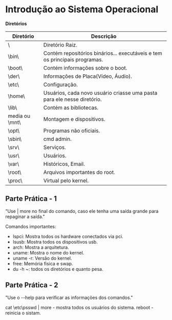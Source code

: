 # Introdução ao Sistema Operacional

**Diretórios**

 Diretório | Descrição|
-----------|----------|
 \               | Diretório Raiz. |
 \bin\           | Contém repositórios binários... executáveis e tem os principais programas. |
 \boot\          | Contém informações sobre o boot. |
 \der\           | Informações de Placa(Vídeo, Áudio).|
 \etc\           | Configuração. |
 \home\          | Usuários, cada novo usuário criasse uma pasta para ele nesse diretório. |
 \lib\           | Contém as bibliotecas. |
 |media ou \mnt\ | Montagem e dispositivos. |
 \opt\           | Programas não oficiais. |
 \sbin\          | cmd admin. |
 \srv\           | Serviços. |
 \usr\           | Usuários. |
 \var\           | Históricos, Email. |
 \root\          | Arquivos importantes do root. |
 \proc\          | Virtual pelo kernel. |

## Parte Prática - 1

"Use | more no final do comando, caso ele tenha uma saída grande para repaginar a saída."

Comandos importantes:

- lspci: Mostra todos os hardware conectados via pci.
- lsusb: Mostra todos os dispositivos usb.
- arch: Mostra a arquitetura.
- uname: Mostra o nome do kernel.
- uname -r: Versão do kernel.
- free: Memória fisica e swap.
- du -h ~: todos os diretórios e quanto pesa.

 ## Parte Prática - 2

 "Use o --help para verificar as informações dos comandos."

 cat \etc\psswd | more - mostra todos os usuários do sistema.
 reboot - reinicia o sistam.
